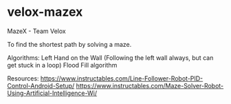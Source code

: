 # velox-mazex
MazeX - Team Velox

To find the shortest path by solving a maze. 

Algorithms:
Left Hand on the Wall (Following the left wall always, but can get stuck in a loop)
Flood Fill algorithm

Resources:
https://www.instructables.com/Line-Follower-Robot-PID-Control-Android-Setup/
https://www.instructables.com/Maze-Solver-Robot-Using-Artificial-Intelligence-Wi/
